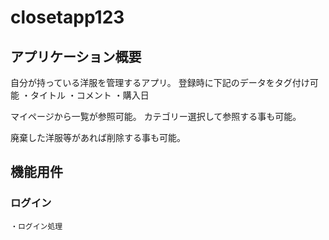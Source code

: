 # closetapp123

## アプリケーション概要
自分が持っている洋服を管理するアプリ。
登録時に下記のデータをタグ付け可能
・タイトル
・コメント
・購入日

マイページから一覧が参照可能。
カテゴリー選択して参照する事も可能。

廃棄した洋服等があれば削除する事も可能。

## 機能用件

### ログイン
    ・ログイン処理
    